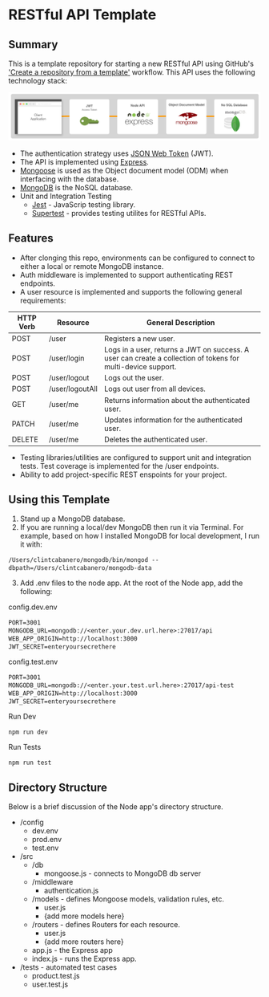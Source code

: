 # RESTful API Template

## Summary

This is a template repository for starting a new RESTful API using GitHub's ['Create a repository from a template'](https://help.github.com/en/github/creating-cloning-and-archiving-repositories/creating-a-repository-from-a-template) workflow. This API uses the following technology stack:

![architecture](docs/technology-stack.png)

*  The authentication strategy uses [JSON Web Token](https://www.npmjs.com/package/jsonwebtoken) (JWT).
* The API is implemented using [Express](https://expressjs.com).
* [Mongoose](https://mongoosejs.com) is used as the Object document model (ODM) when interfacing with the database.
* [MongoDB](https://www.mongodb.com) is the NoSQL database.
* Unit and Integration Testing
  * [Jest](https://jestjs.io) - JavaScrip testing library.
  * [Supertest](https://github.com/visionmedia/supertest) - provides testing utilites for RESTful APIs.
  
## Features

* After clonging this repo, environments can be configured to connect to either a local or remote MongoDB instance.
* Auth middleware is implemented to support authenticating REST endpoints.
* A user resource is implemented and supports the following general requirements:

|  HTTP Verb | Resource  | General Description  |     
|---|---|---|
|  POST | /user  | Registers a new user.  |   
|  POST | /user/login  |  Logs in a user, returns a JWT on success.  A user can create a collection of tokens for multi-device support. |      
|  POST | /user/logout |  Logs out the user. | 
|  POST | /user/logoutAll | Logs out user from all devices. |
|  GET  | /user/me | Returns information about the authenticated user. |
|  PATCH| /user/me | Updates information for the authenticated user. |
|  DELETE | /user/me | Deletes the authenticated user. |    

* Testing libraries/utilities are configured to support unit and integration tests. Test coverage is implemented for the /user endpoints.
* Ability to add project-specific REST enspoints for your project.


## Using this Template

1. Stand up a MongoDB database.  
2. If you are running a local/dev MongoDB then run it via Terminal. For example, based on how I installed MongoDB for local development, I run it with:

````
/Users/clintcabanero/mongodb/bin/mongod --dbpath=/Users/clintcabanero/mongodb-data
````

3. Add .env files to the node app.  At the root of the Node app, add the following:

config.dev.env

````
PORT=3001
MONGODB_URL=mongodb://<enter.your.dev.url.here>:27017/api
WEB_APP_ORIGIN=http://localhost:3000
JWT_SECRET=enteryoursecrethere
````

config.test.env

````
PORT=3001
MONGODB_URL=mongodb://<enter.your.test.url.here>:27017/api-test
WEB_APP_ORIGIN=http://localhost:3000
JWT_SECRET=enteryoursecrethere
````

Run Dev

````
npm run dev
````

Run Tests

````
npm run test
````

## Directory Structure

Below is a brief discussion of the Node app's directory structure.

* /config
    * dev.env
    * prod.env
    * test.env 
* /src
    * /db
        * mongoose.js - connects to MongoDB db server
    * /middleware
        * authentication.js  
    * /models - defines Mongoose models, validation rules, etc.
        * user.js 
        * {add more models here}
    * /routers - defines Routers for each resource.
        * user.js
        * {add more routers here}
    * app.js - the Express app
    * index.js - runs the Express app.
* /tests - automated test cases
	* product.test.js
    * user.test.js


